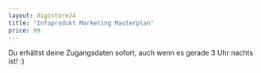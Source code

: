 ```yaml
---
layout: digistore24
title: "Infoprodukt Marketing Masterplan"
price: 99
---
```

<p>Du erh&#xE4;ltst deine Zugangsdaten sofort, auch wenn es gerade 3 Uhr nachts ist! :)</p>